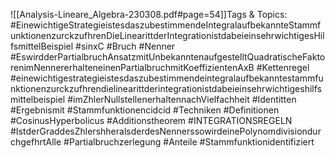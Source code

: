 
![[Analysis-Lineare_Algebra-230308.pdf#page=54]]Tags & Topics:
   #EinewichtigeStrategieistesdaszubestimmendeIntegralaufbekannteStammfunktionenzurckzufhrenDieLinearittderIntegrationistdabeieinsehrwichtigesHilfsmittelBeispiel
   #sinxC
   #Bruch
   #Nenner
   #EswirdderPartialbruchAnsatzmitUnbekanntenaufgestelltQuadratischeFaktorenimNennererhalteneinenPartialbruchmitKoeffizientenAxB
   #Kettenregel
   #einewichtigestrategieistesdaszubestimmendeintegralaufbekanntestammfunktionenzurckzufhrendielinearittderintegrationistdabeieinsehrwichtigeshilfsmittelbeispiel
   #imZhlerNullstellenerhaltennachVielfachheit
   #Identitten
   #Ergebnismit
   #Stammfunktionencidcid
   #Techniken
   #Definitionen
   #CosinusHyperbolicus
   #Additionstheorem
   #INTEGRATIONSREGELN
   #IstderGraddesZhlershheralsderdesNennerssowirdeinePolynomdivisiondurchgefhrtAlle
   #Partialbruchzerlegung
   #Anteile
   #Stammfunktionidentifiziert